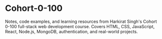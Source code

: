 # Cohort-0-100
 Notes, code examples, and learning resources from Harkirat Singh's Cohort 0-100 full-stack web development course. Covers HTML, CSS, JavaScript, React, Node.js, MongoDB, authentication, and real-world projects.
